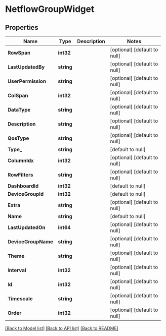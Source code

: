 # NetflowGroupWidget

## Properties
Name | Type | Description | Notes
------------ | ------------- | ------------- | -------------
**RowSpan** | **int32** |  | [optional] [default to null]
**LastUpdatedBy** | **string** |  | [optional] [default to null]
**UserPermission** | **string** |  | [optional] [default to null]
**ColSpan** | **int32** |  | [optional] [default to null]
**DataType** | **string** |  | [optional] [default to null]
**Description** | **string** |  | [optional] [default to null]
**QosType** | **string** |  | [optional] [default to null]
**Type_** | **string** |  | [default to null]
**ColumnIdx** | **int32** |  | [optional] [default to null]
**RowFilters** | **string** |  | [optional] [default to null]
**DashboardId** | **int32** |  | [default to null]
**DeviceGroupId** | **int32** |  | [default to null]
**Extra** | **string** |  | [optional] [default to null]
**Name** | **string** |  | [default to null]
**LastUpdatedOn** | **int64** |  | [optional] [default to null]
**DeviceGroupName** | **string** |  | [optional] [default to null]
**Theme** | **string** |  | [optional] [default to null]
**Interval** | **int32** |  | [optional] [default to null]
**Id** | **int32** |  | [optional] [default to null]
**Timescale** | **string** |  | [optional] [default to null]
**Order** | **int32** |  | [optional] [default to null]

[[Back to Model list]](../README.md#documentation-for-models) [[Back to API list]](../README.md#documentation-for-api-endpoints) [[Back to README]](../README.md)


